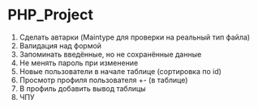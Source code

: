 # PHP_Project
1) Сделать автарки (Maintype для проверки на реальный тип файла)
2) Валидация над формой
3) Запоминать введённые, но не сохранённые данные
4) Не менять пароль при изменение
5) Новые пользователи в начале таблице (сортировка по id)
6) Просмотр профиля пользователя +- (в таблице)
7) В профиль добавить вывод таблицы
8) ЧПУ